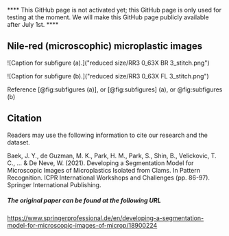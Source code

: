 **** This GitHub page is not activated yet; this GitHub page is only used for testing at the moment. We will make this GitHub page publicly available after July 1st. ****



## Nile-red (microscophic) microplastic images



<div id="fig:subfigures" class="subfigures" data-caption="Caption for figure">
![Caption for subfigure (a).]("reduced size/RR3 0_63X BR 3_stitch.png")

![Caption for subfigure (b).]("reduced size/RR3 0_63X FL 3_stitch.png")
</div>

Reference [@fig:subfigures (a)], or [@fig:subfigures] (a), or @fig:subfigures (b)




## Citation 

Readers may use the following information to cite our research and the dataset.

Baek, J. Y., de Guzman, M. K., Park, H. M., Park, S., Shin, B., Velickovic, T. C., ... & De Neve, W. (2021). Developing a Segmentation Model for Microscopic Images of Microplastics Isolated from Clams. In Pattern Recognition. ICPR International Workshops and Challenges (pp. 86-97). Springer International Publishing.


##### The original paper can be found at the following URL

https://www.springerprofessional.de/en/developing-a-segmentation-model-for-microscopic-images-of-microp/18900224
